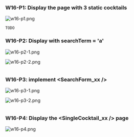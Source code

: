 ### W16-P1: Display the <Home /> page with 3 static cocktails
 
![w16-p1.png](https://wkuwjlgjzkovodskzcca.supabase.co/storage/v1/object/public/demo-34/md_img/w16-p1.png)
 
```
TODO
```

### W16-P2: Display <Home /> with searchTerm = 'a'
 
![w16-p2-1.png](https://wkuwjlgjzkovodskzcca.supabase.co/storage/v1/object/public/demo-34/md_img/w16-p2-1.png)
 
![w16-p2-2.png](https://wkuwjlgjzkovodskzcca.supabase.co/storage/v1/object/public/demo-34/md_img/w16-p2-2.png)
 
```

```

### W16-P3: implement <SearchForm_xx />
 
![w16-p3-1.png](https://wkuwjlgjzkovodskzcca.supabase.co/storage/v1/object/public/demo-34/md_img/w16-p3-1.png)
 
![w16-p3-2.png](TODO)
 
```

```

### W16-P4: Display the <SingleCocktail_xx /> page
 
![w16-p4.png](https://wkuwjlgjzkovodskzcca.supabase.co/storage/v1/object/public/demo-34/md_img/w16-p4.png)
 
```

```